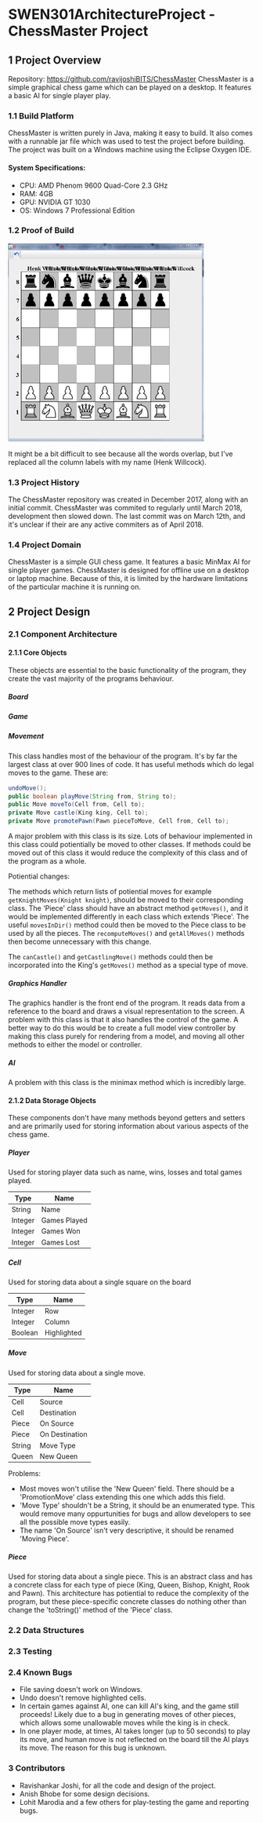 # SWEN301ArchitectureProject - ChessMaster Project



## 1 Project Overview

Repository: https://github.com/ravijoshiBITS/ChessMaster
ChessMaster is a simple graphical chess game which can be played on a desktop. It features a basic AI for single player play.

### 1.1 Build Platform

ChessMaster is written purely in Java, making it easy to build. It also comes with a runnable jar file which was used to test the project before building. The project was built on a Windows machine using the Eclipse Oxygen IDE.

#### System Specifications:

* CPU: AMD Phenom 9600 Quad-Core 2.3 GHz
* RAM: 4GB
* GPU: NVIDIA GT 1030
* OS: Windows 7 Professional Edition

### 1.2 Proof of Build

<img src="https://github.com/HenkWillcock/SWEN301ArchitectureProject/blob/master/screen_shot.PNG" alt="screen shot" width="400px"/>

It might be a bit difficult to see because all the words overlap, but I've replaced all the column labels with my name (Henk Willcock).

### 1.3 Project History

The ChessMaster repository was created in December 2017, along with an initial commit. ChessMaster was commited to regularly until March 2018, development then slowed down. The last commit was on March 12th, and it's unclear if their are any active commiters as of April 2018.

### 1.4 Project Domain

ChessMaster is a simple GUI chess game. It features a basic MinMax AI for single player games. ChessMaster is designed for offline use on a desktop or laptop machine. Because of this, it is limited by the hardware limitations of the particular machine it is running on. 

## 2 Project Design

### 2.1 Component Architecture

#### 2.1.1 Core Objects

These objects are essential to the basic functionality of the program, they create the vast majority of the programs behaviour.

##### Board

##### Game

##### Movement
This class handles most of the behaviour of the program. It's by far the largest class at over 900 lines of code. It has useful methods which do legal moves to the game. These are:
```java
undoMove();
public boolean playMove(String from, String to);
public Move moveTo(Cell from, Cell to);
private Move castle(King king, Cell to);
private Move promotePawn(Pawn pieceToMove, Cell from, Cell to);
```

A major problem with this class is its size. Lots of behaviour implemented in this class could potientially be moved to other classes. If methods could be moved out of this class it would reduce the complexity of this class and of the program as a whole.

Potiential changes:

The methods which return lists of potiential moves for example `getKnightMoves(Knight knight)`, should be moved to their corresponding class. The 'Piece' class should have an abstract method `getMoves()`, and it would be implemented differently in each class which extends 'Piece'. The useful `movesInDir()` method could then be moved to the Piece class to be used by all the pieces. The `recomputeMoves()` and `getAllMoves()` methods then become unnecessary with this change.

The `canCastle()` and `getCastlingMove()` methods could then be incorporated into the King's `getMoves()` method as a special type of move.

##### Graphics Handler

The graphics handler is the front end of the program. It reads data from a reference to the board and draws a visual representation to the screen. A problem with this class is that it also handles the control of the game. A better way to do this would be to create a full model view controller by making this class purely for rendering from a model, and moving all other methods to either the model or controller.

##### AI

A problem with this class is the minimax method which is incredibly large.

#### 2.1.2 Data Storage Objects

These components don't have many methods beyond getters and setters and are primarily used for storing information about various aspects of the chess game.

##### Player
Used for storing player data such as name, wins, losses and total games played.

| Type    | Name         |
| ------- | ------------ |
| String  | Name         |
| Integer | Games Played |
| Integer | Games Won    |
| Integer | Games Lost   |

##### Cell
Used for storing data about a single square on the board

| Type    | Name        |
| ------- | ----------- |
| Integer | Row         |
| Integer | Column      |
| Boolean | Highlighted |

##### Move
Used for storing data about a single move.

| Type    | Name           |
| ------- | -------------- |
| Cell    | Source         |
| Cell    | Destination    |
| Piece   | On Source      |
| Piece   | On Destination |
| String  | Move Type      |
| Queen   | New Queen      |

Problems:
* Most moves won't utilise the 'New Queen' field. There should be a 'PromotionMove' class extending this one which adds this field.
* 'Move Type' shouldn't be a String, it should be an enumerated type. This would remove many oppurtunities for bugs and allow developers to see all the possible move types easily.
* The name 'On Source' isn't very descriptive, it should be renamed 'Moving Piece'.

##### Piece
Used for storing data about a single piece. This is an abstract class and has a concrete class for each type of piece (King, Queen, Bishop, Knight, Rook and Pawn). This architecture has potiential to reduce the complexity of the program, but these piece-specific concrete classes do nothing other than change the 'toString()' method of the 'Piece' class.

### 2.2 Data Structures 

### 2.3 Testing

### 2.4 Known Bugs

* File saving doesn't work on Windows.
* Undo doesn't remove highlighted cells.
* In certain games against AI, one can kill AI's king, and the game still proceeds! Likely due to a bug in generating moves of other pieces, which allows some unallowable moves while the king is in check.
* In one player mode, at times, AI takes longer (up to 50 seconds) to play its move, and human move is not reflected on the board till the AI plays its move.
The reason for this bug is unknown.

### 3 Contributors

* Ravishankar Joshi, for all the code and design of the project.
* Anish Bhobe for some design decisions.
* Lohit Marodia and a few others for play-testing the game and reporting bugs.
